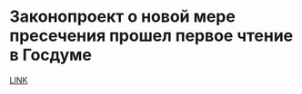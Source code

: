 # Законопроект о новой мере пресечения прошел первое чтение в Госдуме



[LINK](https://varlamov.ru/2113840.html)